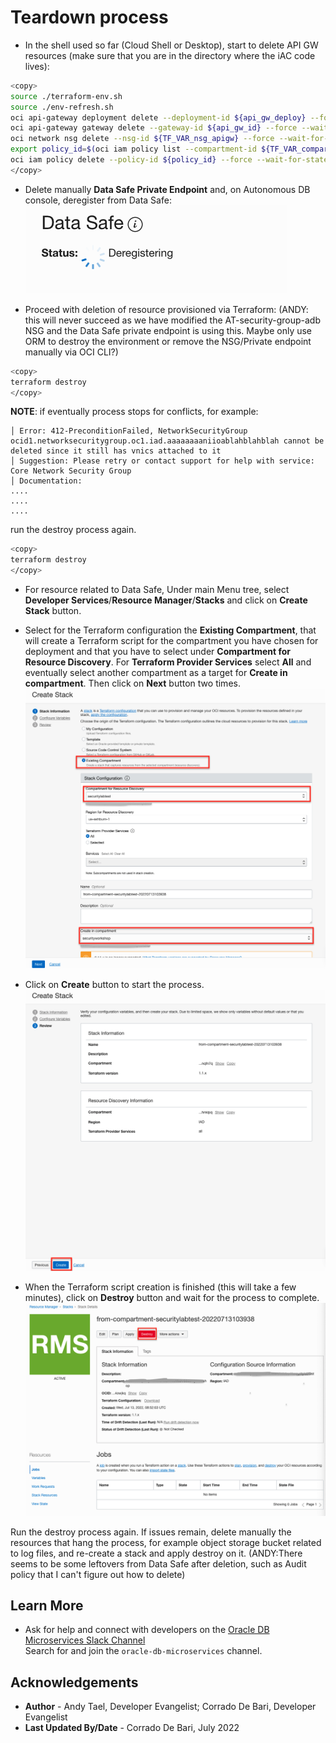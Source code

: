 # Teardown process

* In the shell used so far (Cloud Shell or Desktop), start to delete API GW resources (make sure that you are in the directory where the iAC code lives):

```bash
<copy>
source ./terraform-env.sh
source ./env-refresh.sh
oci api-gateway deployment delete --deployment-id ${api_gw_deploy} --force --wait-for-state SUCCEEDED; 
oci api-gateway gateway delete --gateway-id ${api_gw_id} --force --wait-for-state SUCCEEDED; 
oci network nsg delete --nsg-id ${TF_VAR_nsg_apigw} --force --wait-for-state TERMINATED;
export policy_id=$(oci iam policy list --compartment-id ${TF_VAR_compartment_ocid} --name apigw_policy --query 'data[0]."id"' --raw-output);
oci iam policy delete --policy-id ${policy_id} --force --wait-for-state DELETED;
</copy>
```

* Delete manually  **Data Safe Private Endpoint** and, on Autonomous DB console, deregister from Data Safe:
![deregister](./images/deregister.png " ")

* Proceed with deletion of resource provisioned via Terraform: (ANDY: this will never succeed as we have modified the AT-security-group-adb NSG and the Data Safe private endpoint is using this. Maybe only use ORM to destroy the environment or remove the NSG/Private endpoint manually via OCI CLI?)

```bash
<copy>
terraform destroy
</copy>
```

**NOTE**: if eventually process stops for conflicts, for example:

```text
│ Error: 412-PreconditionFailed, NetworkSecurityGroup ocid1.networksecuritygroup.oc1.iad.aaaaaaaaniioablahblahblah cannot be deleted since it still has vnics attached to it
│ Suggestion: Please retry or contact support for help with service: Core Network Security Group
│ Documentation:
....
....
....
```

run the destroy process again.

```bash
<copy>
terraform destroy
</copy>
```

* For resource related to Data Safe, Under main Menu tree, select **Developer Services**/**Resource Manager**/**Stacks** and click on **Create Stack** button.
* Select for the Terraform configuration the **Existing Compartment**, that will create a Terraform script for the compartment you have chosen for deployment and that you have to select under **Compartment for Resource Discovery**. For **Terraform Provider Services** select **All** and eventually select another compartment as a target for **Create in compartment**. Then click on **Next** button two times.
![create stack](./images/create-stack.png " ")

* Click on **Create** button to start the process.
![create stack](./images/create-stack-step-2.png " ")

* When the Terraform script creation is finished (this will take a few minutes), click on **Destroy** button and wait for the process to complete.
![create stack](./images/stack-destroy.png " ")

Run the destroy process again. If issues remain, delete manually the resources that hang the process, for example object storage bucket related to log files, and re-create a stack and apply destroy on it. (ANDY:There seems to be some leftovers from Data Safe after deletion, such as Audit policy that I can't figure out how to delete)

## Learn More

* Ask for help and connect with developers on the [Oracle DB Microservices Slack Channel](https://bit.ly/oracle-database-microservices-slack)  
Search for and join the `oracle-db-microservices` channel.

## Acknowledgements

* **Author** - Andy Tael, Developer Evangelist;
               Corrado De Bari, Developer Evangelist
* **Last Updated By/Date** - Corrado De Bari, July 2022
